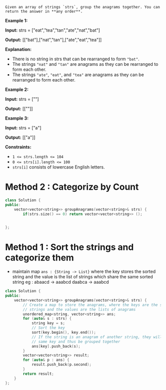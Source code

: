 	Given an array of strings `strs`, group the anagrams together. You can return the answer in **any order**.

**Example 1:**

**Input:** strs = ["eat","tea","tan","ate","nat","bat"]

**Output:** [["bat"],["nat","tan"],["ate","eat","tea"]]

**Explanation:**

- There is no string in strs that can be rearranged to form `"bat"`.
- The strings `"nat"` and `"tan"` are anagrams as they can be rearranged to form each other.
- The strings `"ate"`, `"eat"`, and `"tea"` are anagrams as they can be rearranged to form each other.

**Example 2:**

**Input:** strs = [""]

**Output:** [[""]]

**Example 3:**

**Input:** strs = ["a"]

**Output:** [["a"]]

**Constraints:**

- `1 <= strs.length <= 104`
- `0 <= strs[i].length <= 100`
- `strs[i]` consists of lowercase English letters.

# Method 2 : Categorize by Count 
```cpp
class Solution {
public:
    vector<vector<string>> groupAnagrams(vector<string>& strs) {
		if(strs.size() == 0) return vector<vector<string>> ();

		
};
```

# Method 1 : Sort the strings and categorize them

- maintain map `ans : {String -> List}` where the key stores the sorted string and the value is the list of strings which share the same sorted string
	  eg :  abaacd -> aaabcd
		  daabca -> aaabcd

```cpp
class Solution {
public:
    vector<vector<string>> groupAnagrams(vector<string>& strs) {
        // Create a map to store the anagrams, where the keys are the sorted
        // strings and the values are the lists of anagrams
        unordered_map<string, vector<string>> ans;
        for (auto& s : strs) {
            string key = s;
            // Sort the key
            sort(key.begin(), key.end());
            // If the string is an anagram of another string, they will have the
            // same key and thus be grouped together
            ans[key].push_back(s);
        }
        vector<vector<string>> result;
        for (auto& p : ans) {
            result.push_back(p.second);
        }
        return result;
    }
};
```




